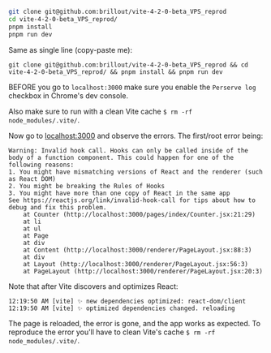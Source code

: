 ```bash
git clone git@github.com:brillout/vite-4-2-0-beta_VPS_reprod
cd vite-4-2-0-beta_VPS_reprod/
pnpm install
pnpm run dev
```

Same as single line (copy-paste me):

```shell
git clone git@github.com:brillout/vite-4-2-0-beta_VPS_reprod && cd vite-4-2-0-beta_VPS_reprod/ && pnpm install && pnpm run dev
```

BEFORE you go to `localhost:3000` make sure you enable the `Perserve log` checkbox in Chrome's dev console.

Also make sure to run with a clean Vite cache `$ rm -rf node_modules/.vite/`.

Now go to [localhost:3000](http://localhost:3000) and observe the errors. The first/root error being:

```
Warning: Invalid hook call. Hooks can only be called inside of the body of a function component. This could happen for one of the following reasons:
1. You might have mismatching versions of React and the renderer (such as React DOM)
2. You might be breaking the Rules of Hooks
3. You might have more than one copy of React in the same app
See https://reactjs.org/link/invalid-hook-call for tips about how to debug and fix this problem. 
    at Counter (http://localhost:3000/pages/index/Counter.jsx:21:29)
    at li
    at ul
    at Page
    at div
    at Content (http://localhost:3000/renderer/PageLayout.jsx:88:3)
    at div
    at Layout (http://localhost:3000/renderer/PageLayout.jsx:56:3)
    at PageLayout (http://localhost:3000/renderer/PageLayout.jsx:20:3)
```

Note that after Vite discovers and optimizes React:

```
12:19:50 AM [vite] ✨ new dependencies optimized: react-dom/client
12:19:50 AM [vite] ✨ optimized dependencies changed. reloading
```

The page is reloaded, the error is gone, and the app works as expected. To reproduce the error you'll have to clean Vite's cache `$ rm -rf node_modules/.vite/`.
